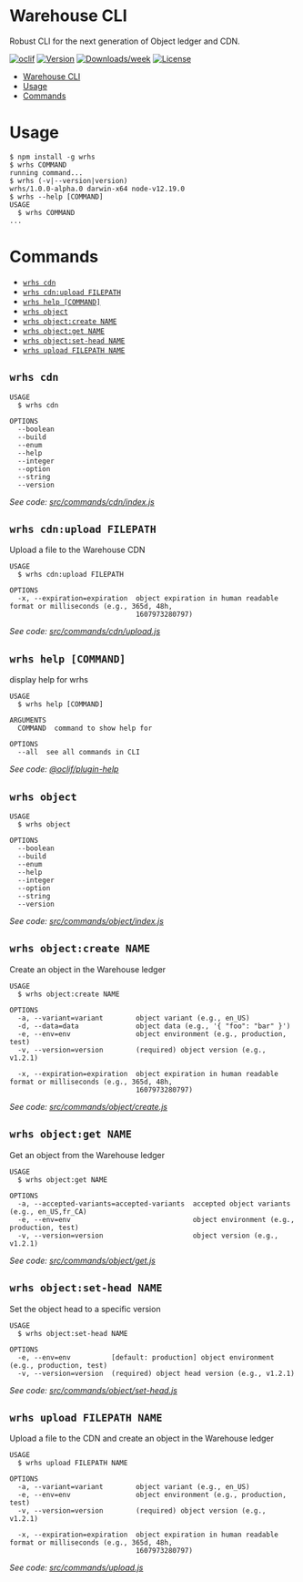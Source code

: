 # Warehouse CLI

Robust CLI for the next generation of Object ledger and CDN.

[![oclif](https://img.shields.io/badge/cli-oclif-brightgreen.svg)](https://oclif.io)
[![Version](https://img.shields.io/npm/v/wrhs.svg)](https://npmjs.org/package/wrhs)
[![Downloads/week](https://img.shields.io/npm/dw/wrhs.svg)](https://npmjs.org/package/wrhs)
[![License](https://img.shields.io/npm/l/wrhs.svg)](https://github.com/https://github.com/warehouseai/wrhs/wrhs/blob/master/package.json)

<!-- toc -->
* [Warehouse CLI](#warehouse-cli)
* [Usage](#usage)
* [Commands](#commands)
<!-- tocstop -->
# Usage
<!-- usage -->
```sh-session
$ npm install -g wrhs
$ wrhs COMMAND
running command...
$ wrhs (-v|--version|version)
wrhs/1.0.0-alpha.0 darwin-x64 node-v12.19.0
$ wrhs --help [COMMAND]
USAGE
  $ wrhs COMMAND
...
```
<!-- usagestop -->
# Commands
<!-- commands -->
* [`wrhs cdn`](#wrhs-cdn)
* [`wrhs cdn:upload FILEPATH`](#wrhs-cdnupload-filepath)
* [`wrhs help [COMMAND]`](#wrhs-help-command)
* [`wrhs object`](#wrhs-object)
* [`wrhs object:create NAME`](#wrhs-objectcreate-name)
* [`wrhs object:get NAME`](#wrhs-objectget-name)
* [`wrhs object:set-head NAME`](#wrhs-objectset-head-name)
* [`wrhs upload FILEPATH NAME`](#wrhs-upload-filepath-name)

## `wrhs cdn`

```
USAGE
  $ wrhs cdn

OPTIONS
  --boolean
  --build
  --enum
  --help
  --integer
  --option
  --string
  --version
```

_See code: [src/commands/cdn/index.js](https://github.com/warehouseai/wrhs/blob/v1.0.0-alpha.0/src/commands/cdn/index.js)_

## `wrhs cdn:upload FILEPATH`

Upload a file to the Warehouse CDN

```
USAGE
  $ wrhs cdn:upload FILEPATH

OPTIONS
  -x, --expiration=expiration  object expiration in human readable format or milliseconds (e.g., 365d, 48h,
                               1607973280797)
```

_See code: [src/commands/cdn/upload.js](https://github.com/warehouseai/wrhs/blob/v1.0.0-alpha.0/src/commands/cdn/upload.js)_

## `wrhs help [COMMAND]`

display help for wrhs

```
USAGE
  $ wrhs help [COMMAND]

ARGUMENTS
  COMMAND  command to show help for

OPTIONS
  --all  see all commands in CLI
```

_See code: [@oclif/plugin-help](https://github.com/oclif/plugin-help/blob/v3.2.0/src/commands/help.ts)_

## `wrhs object`

```
USAGE
  $ wrhs object

OPTIONS
  --boolean
  --build
  --enum
  --help
  --integer
  --option
  --string
  --version
```

_See code: [src/commands/object/index.js](https://github.com/warehouseai/wrhs/blob/v1.0.0-alpha.0/src/commands/object/index.js)_

## `wrhs object:create NAME`

Create an object in the Warehouse ledger

```
USAGE
  $ wrhs object:create NAME

OPTIONS
  -a, --variant=variant        object variant (e.g., en_US)
  -d, --data=data              object data (e.g., '{ "foo": "bar" }')
  -e, --env=env                object environment (e.g., production, test)
  -v, --version=version        (required) object version (e.g., v1.2.1)

  -x, --expiration=expiration  object expiration in human readable format or milliseconds (e.g., 365d, 48h,
                               1607973280797)
```

_See code: [src/commands/object/create.js](https://github.com/warehouseai/wrhs/blob/v1.0.0-alpha.0/src/commands/object/create.js)_

## `wrhs object:get NAME`

Get an object from the Warehouse ledger

```
USAGE
  $ wrhs object:get NAME

OPTIONS
  -a, --accepted-variants=accepted-variants  accepted object variants (e.g., en_US,fr_CA)
  -e, --env=env                              object environment (e.g., production, test)
  -v, --version=version                      object version (e.g., v1.2.1)
```

_See code: [src/commands/object/get.js](https://github.com/warehouseai/wrhs/blob/v1.0.0-alpha.0/src/commands/object/get.js)_

## `wrhs object:set-head NAME`

Set the object head to a specific version

```
USAGE
  $ wrhs object:set-head NAME

OPTIONS
  -e, --env=env          [default: production] object environment (e.g., production, test)
  -v, --version=version  (required) object head version (e.g., v1.2.1)
```

_See code: [src/commands/object/set-head.js](https://github.com/warehouseai/wrhs/blob/v1.0.0-alpha.0/src/commands/object/set-head.js)_

## `wrhs upload FILEPATH NAME`

Upload a file to the CDN and create an object in the Warehouse ledger

```
USAGE
  $ wrhs upload FILEPATH NAME

OPTIONS
  -a, --variant=variant        object variant (e.g., en_US)
  -e, --env=env                object environment (e.g., production, test)
  -v, --version=version        (required) object version (e.g., v1.2.1)

  -x, --expiration=expiration  object expiration in human readable format or milliseconds (e.g., 365d, 48h,
                               1607973280797)
```

_See code: [src/commands/upload.js](https://github.com/warehouseai/wrhs/blob/v1.0.0-alpha.0/src/commands/upload.js)_
<!-- commandsstop -->
